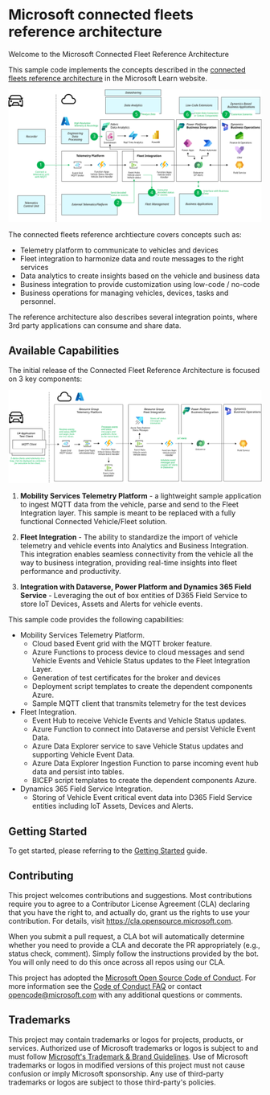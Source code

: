 # Microsoft connected fleets reference architecture

Welcome to the Microsoft Connected Fleet Reference Architecture

This sample code implements the concepts described in the [connected fleets reference architecture](https://learn.microsoft.com/azure/architecture/industries/automotive/automotive-connected-fleets)  in the Microsoft Learn website.

![High Level Architecture](./docs/images/high-level-architecture.svg)

The connected fleets reference archtiecture covers concepts such as:

- Telemetry platform to communicate to vehicles and devices
- Fleet integration to harmonize data and route messages to the right services
- Data analytics to create insights based on the vehicle and business data
- Business integration to provide customization using low-code / no-code
- Business operations for managing vehicles, devices, tasks and personnel.

The reference architecture also describes several integration points, where 3rd party applications can consume and share data.

## Available Capabilities

The initial release of the Connected Fleet Reference Architecture is focused on 3 key components:

![High Level Architecture](./docs/images/capabilities-overview.svg)

1. **Mobility Services Telemetry Platform** - a lightweight sample application to ingest MQTT data from the vehicle, parse and send to the Fleet Integration layer.   This sample is meant to be replaced with a fully functional Connected Vehicle/Fleet solution.

1. **Fleet Integration** - The ability to standardize the import of vehicle telemetry and vehicle events into Analytics and Business Integration. This integration enables seamless connectivity from the vehicle all the way to business integration, providing real-time insights into fleet performance and productivity.

1. **Integration with Dataverse, Power Platform and Dynamics 365 Field Service** - Leveraging the out of box entities of D365 Field Service to store IoT Devices, Assets and Alerts for vehicle events.

This sample code provides the following capabilities:

- Mobility Services Telemetry Platform.
  - Cloud based Event grid with the MQTT broker feature.
  - Azure Functions to process device to cloud messages and send Vehicle Events and Vehicle Status updates to the Fleet Integration Layer.
  - Generation of test certificates for the broker and devices
  - Deployment script templates to create the dependent components Azure.
  - Sample MQTT client that transmits telemetry for the test devices
- Fleet Integration.
  - Event Hub to receive Vehicle Events and Vehicle Status updates.
  - Azure Function to connect into Dataverse and persist Vehicle Event Data.
  - Azure Data Explorer service to save Vehicle Status updates and supporting Vehicle Event Data.
  - Azure Data Explorer Ingestion Function to parse incoming event hub data and persist into tables.
  - BICEP script templates to create the dependent components Azure.
- Dynamics 365 Field Service Integration.
  - Storing of Vehicle Event critical event data into D365 Field Service entities including IoT Assets, Devices and Alerts.

## Getting Started

To get started, please referring to the [Getting Started](./docs/GettingStarted.md) guide.

## Contributing

This project welcomes contributions and suggestions.  Most contributions require you to agree to a
Contributor License Agreement (CLA) declaring that you have the right to, and actually do, grant us
the rights to use your contribution. For details, visit https://cla.opensource.microsoft.com.

When you submit a pull request, a CLA bot will automatically determine whether you need to provide
a CLA and decorate the PR appropriately (e.g., status check, comment). Simply follow the instructions
provided by the bot. You will only need to do this once across all repos using our CLA.

This project has adopted the [Microsoft Open Source Code of Conduct](https://opensource.microsoft.com/codeofconduct/).
For more information see the [Code of Conduct FAQ](https://opensource.microsoft.com/codeofconduct/faq/) or
contact [opencode@microsoft.com](mailto:opencode@microsoft.com) with any additional questions or comments.

## Trademarks

This project may contain trademarks or logos for projects, products, or services. Authorized use of Microsoft 
trademarks or logos is subject to and must follow [Microsoft's Trademark & Brand Guidelines](https://www.microsoft.com/en-us/legal/intellectualproperty/trademarks/usage/general).
Use of Microsoft trademarks or logos in modified versions of this project must not cause confusion or imply Microsoft sponsorship.
Any use of third-party trademarks or logos are subject to those third-party's policies.
